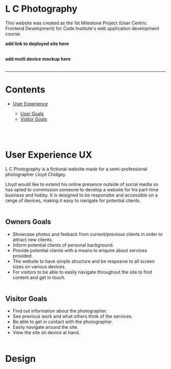 # **L C Photography**

This website was created as the 1st Milestone Project (User Centric Frontend Development) for Code Institute's web application development course.

**__add link to deployed site here__**
<br><br>

**__add mutli device mockup here__**
<br><br>

---

# Contents

* [User Experience](#user-experience-ux)
    
    * [User Goals](#owners-goals)
    * [Visitor Goals](#visitor-goals)


<br><br>

# User Experience UX
L C Photography is a fictional website made for a semi-professional photographer Lloyd Chidgey.

 Lloyd would like to extend his online presence outside of social media so has opted to commission someone to develop a website for his part-time business and hobby. It is designed to be responsibe and accessible on a range of devices, making it easy to navigate for potential clients.
<br><br>
## Owners Goals
* Showcase photos and feeback from current/previous clients in order to attract new clients.
* Inform potential clients of personal background.
* Provide potential clients with a means to enquire about services provided.
* The website to have simple structure and be resposive to all screen sizes on various devices.
* For visitors to be able to easily navigate throughout the site to find content and get in touch.
<br><br>
## Visitor Goals   
* Find out information about the photographer.
* See previous work and what others think of the services.
* Be able to get in contact with the photographer.
* Easily navigate around the site.
* View the site on device at hand.
<br><br>
# Design




